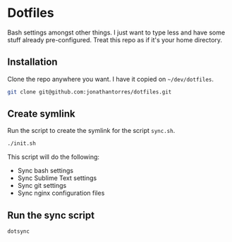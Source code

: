 # Dotfiles
Bash settings amongst other things. I just want to type less and have some stuff already pre-configured. Treat this repo as if it's your home directory.

## Installation
Clone the repo anywhere you want. I have it copied on `~/dev/dotfiles`.
```bash
git clone git@github.com:jonathantorres/dotfiles.git
```

## Create symlink
Run the script to create the symlink for the script `sync.sh`.
```bash
./init.sh
```
This script will do the following:
- Sync bash settings
- Sync Sublime Text settings
- Sync git settings
- Sync nginx configuration files

## Run the sync script
```bash
dotsync
```

